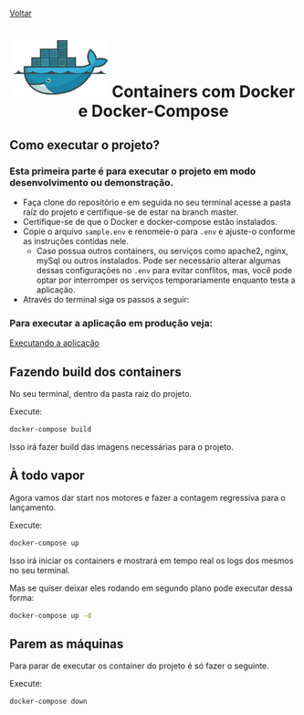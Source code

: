[Voltar](https://github.com/WernerLuiz92/E-Commerce_BookStore__V2#3-executando-os-conteiners-da-aplica%C3%A7%C3%A3o)

<h1 align="center">
    <img alt="Docker" src="../img/docker.png" height="100px" />
    Containers com Docker e Docker-Compose
</h1>

## Como executar o projeto?

  ### Esta primeira parte é para executar o projeto em modo desenvolvimento ou demonstração.
 - Faça clone do repositório e em seguida no seu terminal acesse a pasta raíz do projeto e certifique-se de estar na branch master.
 - Certifique-se de que o Docker e docker-compose estão instalados.
 - Copie o arquivo `sample.env` e renomeie-o para `.env` e ajuste-o conforme as instruções contidas nele.
   - Caso possua outros containers, ou serviços como apache2, nginx, mySql ou outros instalados. Pode ser necessário alterar algumas dessas configurações no  `.env` para evitar conflitos, mas, você pode optar por interromper os serviços temporariamente enquanto testa a aplicação.
 - Através do terminal siga os passos a seguir:

  ### Para executar a aplicação em produção veja:

  [Executando a aplicação](https://github.com/WernerLuiz92/E-Commerce_BookStore__V2/blob/main/README.md#5-executando-a-aplica%C3%A7%C3%A3o)

## Fazendo build dos containers

No seu terminal, dentro da pasta raiz do projeto.

Execute:

```sh
docker-compose build
```

Isso irá fazer build das imagens necessárias para o projeto.

## À todo vapor

Agora vamos dar start nos motores e fazer a contagem regressiva para o lançamento.

Execute:

```sh
docker-compose up
```

Isso irá iniciar os containers e mostrará em tempo real os logs dos mesmos no seu terminal.

Mas se quiser deixar eles rodando em segundo plano pode executar dessa forma:
```sh
docker-compose up -d
```

## Parem as máquinas

Para parar de executar os container do projeto é só fazer o seguinte.

Execute:

```sh
docker-compose down
```
